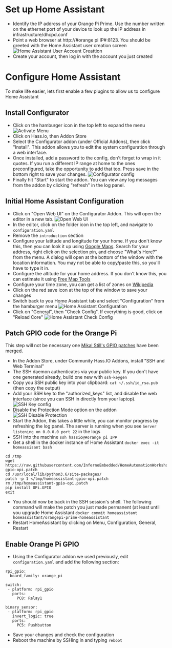 # Set up Home Assistant
- Identify the IP address of your Orange Pi Prime. Use the number written on the ethernet port of your device to look up the IP address in infrastructure/dhcpd.conf
- Point a web browser at http://#orange pi IP#:8123. You should be greeted with the Home Assistant user creation screen
![Home Assistant User Account Creattion](images/createaccount.png)
- Create your account, then log in with the account you just created

# Configure Home Assistant
To make life easier, lets first enable a few plugins to allow us to configure Home Assistant

## Install Configurator
- Click on the hamburger icon in the top left to expand the menu
![Activate Menu](images/hamburger.png)
- Click on Hass.io, then Addon Store
- Select the Configurator addon (under Official Addons), then click "Install". This addon allows you to edit the system configuration through a web interface.
- Once installed, add a password to the config, don't forget to wrap in it quotes. If you run a different IP range at home to the ones preconfigured, take the opportunity to add that too. Press save in the bottom right to save your changes.
![Configurator config](images/configurator.png)
- Finally hit "Start" to start the addon. You can view any log messages from the addon by clicking "refresh" in the log panel.

## Initial Home Assistant Configuration
- Click on "Open Web UI" on the Configurator Addon. This will open the editor in a new tab.
![Open Web UI](images/configurator-open-webui.png)
- In the editor, click on the folder icon in the top left, and navigate to `configuration.yaml`
- Remove the `introduction` section
- Configure your latitude and longitude for your home. If you don't know this, then you can look it up using [Google Maps](https://maps.google.com). Search for your address,
right click on the selection pin, and choose "What's Here?" from the menu. A dialog will open at the bottom of the window with the location information.
You may not be able to copy/paste this, so you'll have to type it in.
- Configure the altitude for your home address. If you don't know this, you can estimate it using [Free Map Tools](https://www.freemaptools.com/elevation-finder.htm)
- Configure your time zone, you can get a list of zones on [Wikipedia](https://en.wikipedia.org/wiki/List_of_tz_database_time_zones)
- Click on the red save icon at the top of the window to save your changes
- Switch back to you Home Assistant tab and select "Configuration" from the hamburger menu
![Home Assistant Configuration](images/configuration.png)
- Click on "General", then "Check Config". If everything is good, click on "Reload Core"
![Home Assistant Check Config](images/check_config.png)

## Patch GPIO code for the Orange Pi
This step will not be necessary one [Mikal Still's GPIO patches](https://github.com/home-assistant/home-assistant/pull/19732) have been merged.

- In the Addon Store, under Community Hass.IO Addons, install "SSH and Web Terminal"
- The SSH daemon authenticates via your public key. If you don't have one generated already, build one new with `ssh-keygen`
- Copy you SSH public key into your clipboard: `cat ~/.ssh/id_rsa.pub` (then copy the output)
- Add your SSH key to the "authorized_keys" list, and disable the web interface (since you can SSH in directly from your laptop).
![SSH Key config](images/ssh-key.png)
- Disable the Protection Mode option on the addon
![SSH Disable Protection](images/ssh-disable-protection.png)
- Start the Addon, this takes a little while, you can monitor progress by refreshing the log panel. The server is running when you see
`Server listening on 0.0.0.0 port 22` in the logs
- SSH into the machine `ssh hassio@#orange pi IP#`
- Get a shell in the docker instance of Home Assistant `docker exec -it homeassisant bash`
```
cd /tmp
wget https://raw.githubusercontent.com/InfernoEmbedded/HomeAutomationWorkshop/master/patches/homeassistant-gpio-opi.patch
cd /usr/local/lib/python3.6/site-packages/
patch -p 1 </tmp/homeassistant-gpio-opi.patch
rm /tmp/homeassistant-gpio-opi.patch
pip install OPi.GPIO
exit
```
- You should now be back in the SSH session's shell. The following command will make the patch you just made permanent (at least until you upgrade Home Assistant
`docker commit homeassistant homeassistant/orangepi-prime-homeassistant`
- Restart HomeAssistant by clicking on Menu, Configuration, General, Restart

## Enable Orange Pi GPIO
- Using the Configurator addon we used previously, edit `configuration.yaml` and add the following section:
```
rpi_gpio:
  board_family: orange_pi

switch:
 - platform: rpi_gpio
   ports:
     PC8: Relay1

binary_sensor:
 - platform: rpi_gpio
   invert_logic: true
   ports:
     PC5: Pushbutton
```
- Save your changes and check the configuration
- Reboot the machine by SSHing in and typing `reboot`